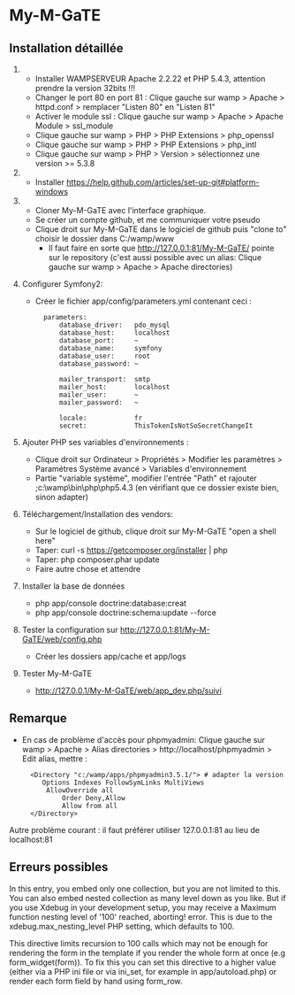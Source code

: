 My-M-GaTE
=========

## Installation détaillée ##
1.   
	- Installer WAMPSERVEUR Apache 2.2.22 et PHP 5.4.3, attention prendre la version 32bits !!!
	- Changer le port 80 en port 81 : Clique gauche sur wamp > Apache > httpd.conf > remplacer "Listen 80" en "Listen 81"
	- Activer le module ssl : Clique gauche sur wamp > Apache > Apache Module > ssl_module
	- Clique gauche sur wamp > PHP > PHP Extensions > php_openssl
	- Clique gauche sur wamp > PHP > PHP Extensions > php_intl
	- Clique gauche sur wamp > PHP > Version > sélectionnez une version >=  5.3.8
	 	 

2.   
	- Installer https://help.github.com/articles/set-up-git#platform-windows

3.   
	- Cloner My-M-GaTE avec l'interface graphique.
	- Se créer un compte github, et me communiquer votre pseudo
	- Clique droit sur My-M-GaTE dans le logiciel de github puis "clone to" choisir le dossier dans C:/wamp/www
		- Il faut faire en sorte que http://127.0.0.1:81/My-M-GaTE/ pointe sur le repository
		(c'est aussi possible avec un alias: Clique gauche sur wamp > Apache > Apache directories)

4.  Configurer Symfony2:
	- Créer le fichier app/config/parameters.yml contenant ceci :
	 
			parameters:
				database_driver:   pdo_mysql
				database_host:     localhost
				database_port:     ~
				database_name:     symfony
				database_user:     root
				database_password: ~
	
				mailer_transport:  smtp
				mailer_host:       localhost
				mailer_user:       ~
				mailer_password:   ~
				
				locale:            fr
				secret:            ThisTokenIsNotSoSecretChangeIt

5.  Ajouter PHP ses variables d'environnements :
	- Clique droit sur Ordinateur > Propriétés > Modifier les paramètres > Paramétres Système avancé > Variables d'environnement
	- Partie "variable système", modifier l'entrée "Path" et rajouter ;c:\wamp\bin\php\php5.4.3  (en vérifiant que ce dossier existe bien, sinon adapter)

6.  Téléchargement/Installation des vendors:
	- Sur le logiciel de github, clique droit sur My-M-GaTE "open a shell here"
	- Taper: curl -s https://getcomposer.org/installer | php
	- Taper: php composer.phar update
	- Faire autre chose et attendre

7.  Installer la base de données
	- php app/console doctrine:database:creat
	- php app/console doctrine:schema:update --force

8.  Tester la configuration sur http://127.0.0.1:81/My-M-GaTE/web/config.php
	- Créer les dossiers app/cache et app/logs

9.  Tester My-M-GaTE
	- http://127.0.0.1/My-M-GaTE/web/app_dev.php/suivi

## Remarque ##
- En cas de problème d'accès pour phpmyadmin:
Clique gauche sur wamp > Apache > Alias directories > http://localhost/phpmyadmin > Edit alias, mettre :

		<Directory "c:/wamp/apps/phpmyadmin3.5.1/"> # adapter la version
		   Options Indexes FollowSymLinks MultiViews
		    AllowOverride all
		        Order Deny,Allow
		        Allow from all
		</Directory>
Autre problème courant : il faut préférer utiliser 127.0.0.1:81 au lieu de localhost:81

## Erreurs possibles ##

In this entry, you embed only one collection, but you are not limited to this. You can also embed nested collection as many level down as you like. But if you use Xdebug in your development setup, you may receive a Maximum function nesting level of '100' reached, aborting! error. This is due to the xdebug.max_nesting_level PHP setting, which defaults to 100.

This directive limits recursion to 100 calls which may not be enough for rendering the form in the template if you render the whole form at once (e.g form_widget(form)). To fix this you can set this directive to a higher value (either via a PHP ini file or via ini_set, for example in app/autoload.php) or render each form field by hand using form_row.
